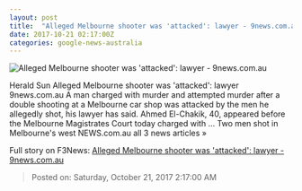 ```yaml
---
layout: post
title:  "Alleged Melbourne shooter was 'attacked': lawyer - 9news.com.au"
date: 2017-10-21 02:17:00Z
categories: google-news-australia
---
```


![Alleged Melbourne shooter was 'attacked': lawyer - 9news.com.au](https://cf-images.ap-southeast-2.prod.boltdns.net/v1/static/664969388001/0b4cb512-40bf-4140-8dda-fb4c6ee082a8/37d444ce-782d-46df-8367-08e9031fb9c0/640x360/match/image.jpg)

Herald Sun Alleged Melbourne shooter was 'attacked': lawyer 9news.com.au A man charged with murder and attempted murder after a double shooting at a Melbourne car shop was attacked by the men he allegedly shot, his lawyer has said. Ahmed El-Chakik, 40, appeared before the Melbourne Magistrates Court today charged with ... Two men shot in Melbourne's west NEWS.com.au all 3 news articles »


Full story on F3News: [Alleged Melbourne shooter was 'attacked': lawyer - 9news.com.au](http://www.f3nws.com/n/CquSnE)

> Posted on: Saturday, October 21, 2017 2:17:00 AM
